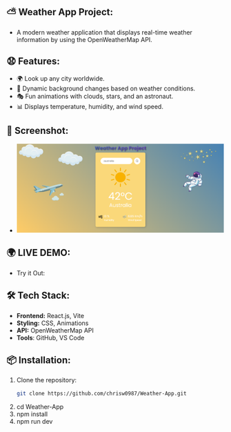 ## ⛅ Weather App Project:

- A modern weather application that displays real-time weather information by using the OpenWeatherMap API.

## 😧 Features:
- 🌍 Look up any city worldwide.
- 🎨 Dynamic background changes based on weather conditions.
- 🎭 Fun animations with clouds, stars, and an astronaut.
- 📊 Displays temperature, humidity, and wind speed.

##  📸 Screenshot: 
- ![Weather App Screenshot](Weather-App-Demo.png)

##  🌍 LIVE DEMO:
- Try it Out: 

## 🛠 Tech Stack:
- **Frontend:** React.js, Vite
- **Styling:** CSS, Animations
- **API:** OpenWeatherMap API
- **Tools**: GitHub, VS Code


## 📦 Installation:
1. Clone the repository:
   ```bash
   git clone https://github.com/chrisw0987/Weather-App.git
2. cd Weather-App
3. npm install
4. npm run dev
